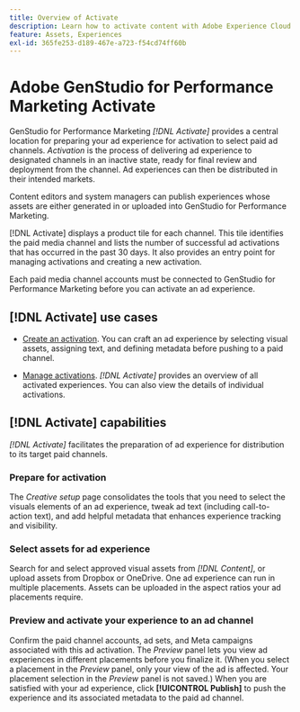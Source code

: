 ```yaml
---
title: Overview of Activate
description: Learn how to activate content with Adobe Experience Cloud and third-party applications.
feature: Assets, Experiences
exl-id: 365fe253-d189-467e-a723-f54cd74ff60b
---
```

# Adobe GenStudio for Performance Marketing Activate

GenStudio for Performance Marketing _[!DNL Activate]_ provides a central location for preparing your ad experience for activation to select paid ad channels. _Activation_ is the process of delivering ad experience to designated channels in an inactive state, ready for final review and deployment from the channel. Ad experiences can then be distributed in their intended markets.

Content editors and system managers can publish experiences whose assets are either generated in or uploaded into GenStudio for Performance Marketing.

[!DNL Activate] displays a product tile for each channel. This tile identifies the paid media channel and lists the number of successful ad activations that has occurred in the past 30 days. It also provides an entry point for managing activations and creating a new activation.

Each paid media channel accounts must be connected to GenStudio for Performance Marketing before you can activate an ad experience.

## [!DNL Activate] use cases

* [Create an activation](create-activations.md). You can craft an ad experience by selecting visual assets, assigning text, and defining metadata before pushing to a paid channel.

* [Manage activations](manage-activations.md). _[!DNL Activate]_ provides an overview of all activated experiences. You can also view the details of individual activations.

## [!DNL Activate] capabilities

_[!DNL Activate]_ facilitates the preparation of ad experience for distribution to its target paid channels.

### Prepare for activation

The _Creative setup_ page consolidates the tools that you need to select the visuals elements of an ad experience, tweak ad text (including call-to-action text), and add helpful metadata that enhances experience tracking and visibility.

### Select assets for ad experience

Search for and select approved visual assets from _[!DNL Content]_, or upload assets from Dropbox or OneDrive. One ad experience can run in multiple placements. Assets can be uploaded in the aspect ratios your ad placements require.

### Preview and activate your experience to an ad channel

Confirm the paid channel accounts, ad sets, and Meta campaigns associated with this ad activation. The _Preview_ panel lets you view ad experiences in different placements before you finalize it. (When you select a placement in the _Preview_ panel, only your view of the ad is affected. Your placement selection in the _Preview_ panel is not saved.) When you are satisfied with your ad experience, click **[!UICONTROL Publish]** to push the experience and its associated metadata to the paid ad channel.
